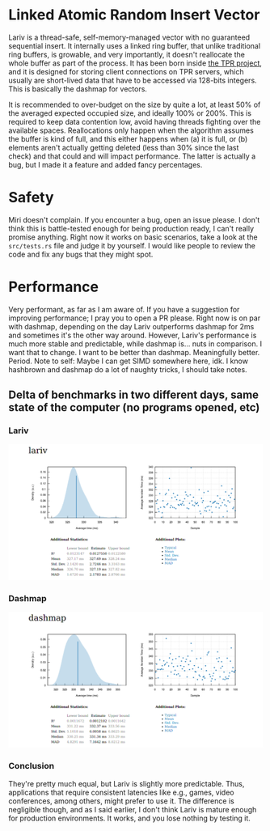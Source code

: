 # Linked Atomic Random Insert Vector

Lariv is a thread-safe, self-memory-managed vector with no guaranteed sequential insert. It internally uses a linked ring buffer, that unlike traditional ring buffers, is growable, and very importantly, it doesn't reallocate the whole buffer as part of the process. It has been born inside [the TPR project](https://github.com/Alonely0/tpr), and it is designed for storing client connections on TPR servers, which usually are short-lived data that have to be accessed via 128-bits integers. This is basically the dashmap for vectors.

It is recommended to over-budget on the size by quite a lot, at least 50% of the averaged expected occupied size, and ideally 100% or 200%. This is required to keep data contention low, avoid having threads fighting over the available spaces. Reallocations only happen when the algorithm assumes the buffer is kind of full, and this either happens when (a) it is full, or (b) elements aren't actually getting deleted (less than 30% since the last check) and that could and will impact performance. The latter is actually a bug, but I made it a feature and added fancy percentages.


# Safety

Miri doesn't complain. If you encounter a bug, open an issue please. I don't think this is battle-tested enough for being production ready, I can't really promise anything. Right now it works on basic scenarios, take a look at the `src/tests.rs` file and judge it by yourself. I would like people to review the code and fix any bugs that they might spot.


# Performance

Very performant, as far as I am aware of. If you have a suggestion for improving performance; I pray you to open a PR please. Right now is on par with dashmap, depending on the day Lariv outperforms dashmap for 2ms and sometimes it's the other way around. However, Lariv's performance is much more stable and predictable, while dashmap is... nuts in comparison. I want that to change. I want to be better than dashmap. Meaningfully better. Period.
Note to self: Maybe I can get SIMD somewhere here, idk. I know hashbrown and dashmap do a lot of naughty tricks, I should take notes.


## Delta of benchmarks in two different days, same state of the computer (no programs opened, etc)

### Lariv

![Lariv](https://github.com/Alonely0/Lariv/blob/main/.github/lariv_bench_delta.png?raw=true)


### Dashmap

![Lariv](https://github.com/Alonely0/Lariv/blob/main/.github/dashmap_bench_delta.png?raw=true)


### Conclusion

They're pretty much equal, but Lariv is slightly more predictable. Thus, applications that require consistent latencies like e.g., games, video conferences, among others, might prefer to use it. The difference is negligible though, and as I said earlier, I don't think Lariv is mature enough for production environments. It works, and you lose nothing by testing it.